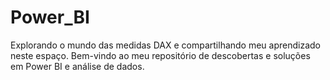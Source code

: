 # Power_BI
Explorando o mundo das medidas DAX e compartilhando meu aprendizado neste espaço. Bem-vindo ao meu repositório de descobertas e soluções em Power BI e análise de dados.
